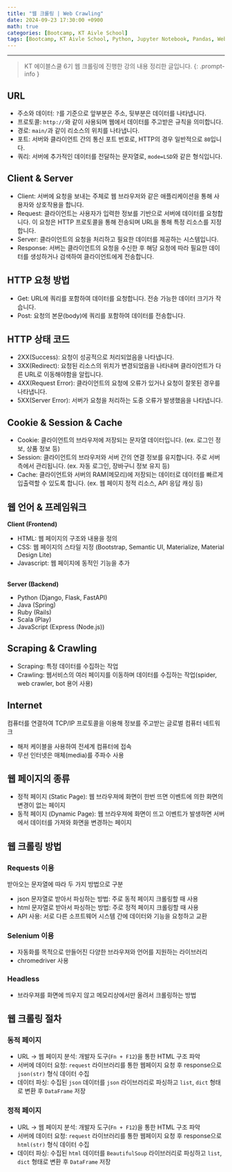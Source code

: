 ```yaml
---
title: "웹 크롤링 | Web Crawling"
date: 2024-09-23 17:30:00 +0900
math: true
categories: [Bootcamp, KT Aivle School]
tags: [Bootcamp, KT Aivle School, Python, Jupyter Notebook, Pandas, Web Crawling]
---
```

---------- 	
> KT 에이블스쿨 6기 웹 크롤링에 진행한 강의 내용 정리한 글입니다. 
{: .prompt-info } 

## **URL**
- 주소와 데이터: `?`를 기준으로 앞부분은 주소, 뒷부분은 데이터를 나타냅니다. 
- 프로토콜: `http://`와 같이 사용되며 웹에서 데이터를 주고받은 규칙을 의미합니다. 
- 경로: `main/`과 같이 리소스의 위치를 나타냅니다. 
- 포트: 서버와 클라이언트 간의 통신 포트 번호로, HTTP의 경우 일반적으로 `80`입니다. 
- 쿼리: 서버에 추가적인 데이터를 전달하는 문자열로, `mode=LSD`와 같은 형식입니다. 

## **Client & Server**
- Client: 서버에 요청을 보내는 주체로 웹 브라우저와 같은 애플리케이션을 통해 사용자와 상호작용을 합니다. 
- Request: 클라이언트는 사용자가 입력한 정보를 기반으로 서버에 데이터를 요청합니다. 이 요청은 HTTP 프로토콜을 통해 전송되며 URL을 통해 특정 리소스를 지정합니다. 
- Server: 클라이언트의 요청을 처리하고 필요한 데이터를 제공하는 시스템입니다. 
- Response: 서버는 클라이언트의 요청을 수신한 후 해당 요청에 따라 필요한 데이터를 생성하거나 검색하여 클라이언트에게 전송합니다. 

## **HTTP 요청 방법**
- Get: URL에 쿼리를 포함하여 데이터를 요청합니다. 전송 가능한 데이터 크기가 작습니다. 
- Post: 요청의 본문(body)에 쿼리를 포함하여 데이터를 전송합니다. 

## **HTTP 상태 코드**
- 2XX(Success): 요청이 성공적으로 처리되었음을 나타냅니다.
- 3XX(Redirect): 요청된 리소스의 위치가 변경되었음을 나타내며 클라이언트가 다른 URL로 이동해야함을 알립니다. 
- 4XX(Request Error): 클라이언트의 요청에 오류가 있거나 요청이 잘못된 경우를 나타냅니다. 
- 5XX(Server Error): 서버가 요청을 처리하는 도중 오류가 발생했음을 나타냅니다. 

## **Cookie & Session & Cache**
- Cookie: 클라이언트의 브라우저에 저장되는 문자열 데이터입니다. (ex. 로그인 정보, 상품 정보 등)
- Session: 클라이언트의 브라우저와 서버 간의 연결 정보를 유지합니다. 주로 서버 측에서 관리됩니다. (ex. 자동 로그인, 장바구니 정보 유지 등)
- Cache: 클라이언트와 서버의 RAM(메모리)에 저장되는 데이터로 데이터를 빠르게 입출력할 수 있도록 합니다. (ex. 웹 페이지 정적 리소스, API 응답 캐싱 등)

## **웹 언어 & 프레임워크**
**Client (Frontend)**
- HTML: 웹 페이지의 구조와 내용을 정의
- CSS: 웹 페이지의 스타일 지정 (Bootstrap, Semantic UI, Materialize, Material Design Lite)
- Javascript: 웹 페이지에 동적인 기능을 추가
<br><br>

**Server (Backend)**
- Python (Django, Flask, FastAPI)
- Java (Spring)
- Ruby (Rails)
- Scala (Play)
- JavaScript (Express (Node.js))

## **Scraping & Crawling**
- Scraping: 특정 데이터를 수집하는 작업
- Crawling: 웹서비스의 여러 페이지를 이동하며 데이터를 수집하는 작업(spider, web crawler, bot 용어 사용)

## **Internet**
컴퓨터를 연결하여 TCP/IP 프로토콜을 이용해 정보를 주고받는 글로벌 컴퓨터 네트워크
- 해저 케이블을 사용하여 전세계 컴퓨터에 접속
- 무선 인터넷은 매체(media)를 주파수 사용

## **웹 페이지의 종류**
- 정적 페이지 (Static Page): 웹 브라우져에 화면이 한번 뜨면 이벤트에 의한 화면의 변경이 없는 페이지 
- 동적 페이지 (Dynamic Page): 웹 브라우져에 화면이 뜨고 이벤트가 발생하면 서버에서 데이터를 가져와 화면을 변경하는 페이지 

## **웹 크롤링 방법**
### **Requests 이용**
받아오는 문자열에 따라 두 가지 방법으로 구분
- json 문자열로 받아서 파싱하는 방법: 주로 동적 페이지 크롤링할 때 사용
- html 문자열로 받아서 파싱하는 방법: 주로 정적 페이지 크롤링할 때 사용
- API 사용: 서로 다른 소프트웨어 시스템 간에 데이터와 기능을 요청하고 교환

### **Selenium 이용**
- 자동화를 목적으로 만들어진 다양한 브라우져와 언어를 지원하는 라이브러리
- chromedriver 사용

### **Headless**
- 브라우져를 화면에 띄우지 않고 메모리상에서만 올려서 크롤링하는 방법

## **웹 크롤링 절차**
### **동적 페이지**
- URL → 웹 페이지 분석: 개발자 도구(`Fn + F12`)을 통한 HTML 구조 파악 
- 서버에 데이터 요청: `request` 라이브러리를 통한 웹페이지 요청 후 response으로 `json(str)` 형식 데이터 수집 
- 데이터 파싱: 수집된 `json` 데이터를 `json` 라이브러리로 파싱하고 `list`, `dict` 형태로 변환 후 `DataFrame` 저장

### **정적 페이지**
- URL → 웹 페이지 분석: 개발자 도구(`Fn + F12`)을 통한 HTML 구조 파악 
- 서버에 데이터 요청: `request` 라이브러리를 통한 웹페이지 요청 후 response으로 `html(str)` 형식 데이터 수집
- 데이터 파싱: 수집된 `html` 데이터를 `BeautifulSoup` 라이브러리로 파싱하고 `list`, `dict` 형태로 변환 후 `DataFrame` 저장
